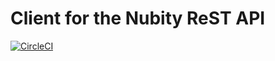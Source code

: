 Client for the Nubity ReST API
==============================

[![CircleCI](https://circleci.com/gh/nubity/nubity-es-client.svg?style=svg&circle-token=52d883b27e74a298944ded7e4e216b4b9d8c0269)](https://circleci.com/gh/nubity/nubity-es-client)
